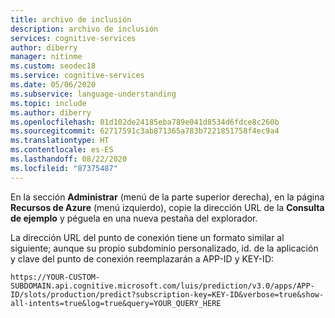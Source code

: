 ```yaml
---
title: archivo de inclusión
description: archivo de inclusión
services: cognitive-services
author: diberry
manager: nitinme
ms.custom: seodec18
ms.service: cognitive-services
ms.date: 05/06/2020
ms.subservice: language-understanding
ms.topic: include
ms.author: diberry
ms.openlocfilehash: 01d102de24185eba789e041d8534d6fdce8c260b
ms.sourcegitcommit: 62717591c3ab871365a783b7221851758f4ec9a4
ms.translationtype: HT
ms.contentlocale: es-ES
ms.lasthandoff: 08/22/2020
ms.locfileid: "87375487"
---
```

En la sección **Administrar** (menú de la parte superior derecha), en la página **Recursos de Azure** (menú izquierdo), copie la dirección URL de la **Consulta de ejemplo** y péguela en una nueva pestaña del explorador.

La dirección URL del punto de conexión tiene un formato similar al siguiente; aunque su propio subdominio personalizado, id. de la aplicación y clave del punto de conexión reemplazarán a APP-ID y KEY-ID:

```console
https://YOUR-CUSTOM-SUBDOMAIN.api.cognitive.microsoft.com/luis/prediction/v3.0/apps/APP-ID/slots/production/predict?subscription-key=KEY-ID&verbose=true&show-all-intents=true&log=true&query=YOUR_QUERY_HERE
```